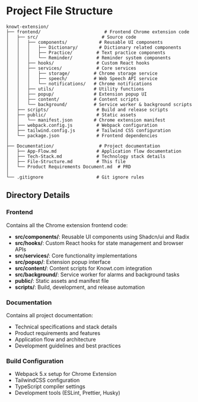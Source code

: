 # Project File Structure

```
knowt-extension/
├── frontend/                        # Frontend Chrome extension code
│   ├── src/                        # Source code
│   │   ├── components/            # Reusable UI components
│   │   │   ├── Dictionary/        # Dictionary related components
│   │   │   ├── Practice/         # Text practice components
│   │   │   └── Reminder/         # Reminder system components
│   │   ├── hooks/                # Custom React hooks
│   │   ├── services/             # Core services
│   │   │   ├── storage/         # Chrome storage service
│   │   │   ├── speech/          # Web Speech API service
│   │   │   └── notifications/   # Chrome notifications
│   │   ├── utils/               # Utility functions
│   │   ├── popup/               # Extension popup UI
│   │   ├── content/             # Content scripts
│   │   └── background/          # Service worker & background scripts
│   ├── scripts/                  # Build and release scripts
│   ├── public/                   # Static assets
│   │   └── manifest.json        # Chrome extension manifest
│   ├── webpack.config.js         # Webpack configuration
│   ├── tailwind.config.js        # Tailwind CSS configuration
│   └── package.json              # Frontend dependencies
│
├── Documentation/                 # Project documentation
│   ├── App-Flow.md               # Application flow documentation
│   ├── Tech-Stack.md             # Technology stack details
│   ├── File-Structure.md         # This file
│   └── Product Requirements Document.md  # PRD
│
└── .gitignore                    # Git ignore rules
```

## Directory Details

### Frontend
Contains all the Chrome extension frontend code:
- **src/components/**: Reusable UI components using Shadcn/ui and Radix
- **src/hooks/**: Custom React hooks for state management and browser APIs
- **src/services/**: Core functionality implementations
- **src/popup/**: Extension popup interface
- **src/content/**: Content scripts for Knowt.com integration
- **src/background/**: Service worker for alarms and background tasks
- **public/**: Static assets and manifest file
- **scripts/**: Build, development, and release automation

### Documentation
Contains all project documentation:
- Technical specifications and stack details
- Product requirements and features
- Application flow and architecture
- Development guidelines and best practices

### Build Configuration
- Webpack 5.x setup for Chrome Extension
- TailwindCSS configuration
- TypeScript compiler settings
- Development tools (ESLint, Prettier, Husky)
